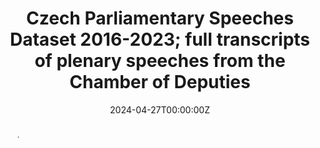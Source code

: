 ---
title: "Czech Parliamentary Speeches Dataset 2016-2023; full transcripts of plenary speeches from the Chamber of Deputies"
authors:
- admin
date: "2024-04-27T00:00:00Z"
doi: "https://doi.org/10.7910/DVN/FOQUZF"

# Schedule page publish date (NOT publication's date).
publishDate: "2017-01-01T00:00:00Z"

# Publication type.
# Accepts a single type but formatted as a YAML list (for Hugo requirements).
# Enter a publication type from the CSL standard.
publication_types: ["dataset"]

# Publication name and optional abbreviated publication name.
publication: "Harvard Dataverse"
publication_short: ""

abstract: .

# Summary. An optional shortened abstract.
# summary: Lorem ipsum dolor sit amet, consectetur adipiscing elit. Duis posuere tellus ac convallis placerat. Proin tincidunt magna sed ex sollicitudin condimentum.

tags:
- Parliamentary Debates
- Computational Text Analysis

featured: true

links:
#- name: Custom Link
#  url: http://example.org
# url_pdf: http://arxiv.org/pdf/1512.04133v1
#url_code: 'https://github.com/stepanjaburek/workingpaper_czech_psp_speeches'
url_dataset: 'https://dataverse.harvard.edu/dataset.xhtml?persistentId=doi:10.7910/DVN/FOQUZF'
# url_poster: '#'
# url_project: ''
# url_slides: ''
# url_source: '#'
# url_video: '#'

# Featured image
# To use, add an image named `featured.jpg/png` to your page's folder. 
image:
  #caption: 'Image credit: [**Unsplash**](https://unsplash.com/photos/s9CC2SKySJM)'
  focal_point: ""
  preview_only: false

# Associated Projects (optional).
#   Associate this publication with one or more of your projects.
#   Simply enter your project's folder or file name without extension.
#   E.g. `internal-project` references `content/project/internal-project/index.md`.
#   Otherwise, set `projects: []`.
projects:
- internal-project

# Slides (optional).
#   Associate this publication with Markdown slides.
#   Simply enter your slide deck's filename without extension.
#   E.g. `slides: "example"` references `content/slides/example/index.md`.
#   Otherwise, set `slides: ""`.
slides: example
---